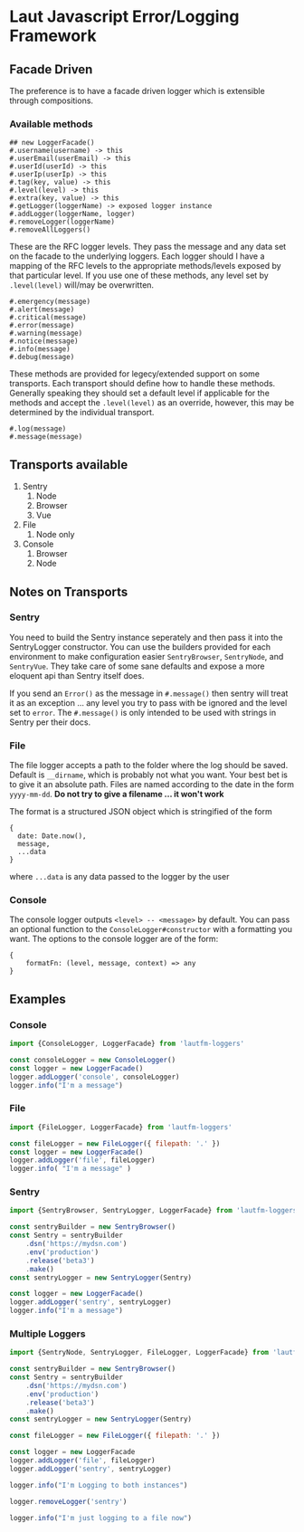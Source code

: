 # Laut Javascript Error/Logging Framework

## Facade Driven
The preference is to have a facade driven logger which is extensible through compositions.

### Available methods
```
## new LoggerFacade()
#.username(username) -> this
#.userEmail(userEmail) -> this
#.userId(userId) -> this
#.userIp(userIp) -> this
#.tag(key, value) -> this
#.level(level) -> this
#.extra(key, value) -> this
#.getLogger(loggerName) -> exposed logger instance
#.addLogger(loggerName, logger)
#.removeLogger(loggerName)
#.removeAllLoggers()
```
These are the RFC logger levels. They pass the message and any data set on the facade to the underlying loggers. Each logger should I have a mapping of the RFC levels to the appropriate methods/levels exposed by that particular level. If you use one of these methods, any level set by `.level(level)` will/may be overwritten.
```
#.emergency(message)
#.alert(message)
#.critical(message)
#.error(message)
#.warning(message)
#.notice(message)
#.info(message)
#.debug(message)
```
These methods are provided for legecy/extended support on some transports. Each transport should define how to handle these methods. Generally speaking they should set a default level if applicable for the methods and accept the `.level(level)` as an override, however, this may be determined by the individual transport.
```
#.log(message)
#.message(message)
```

## Transports available
1. Sentry
    1. Node
    2. Browser
    3. Vue
2. File
    1. Node only
3. Console
    1. Browser
    2. Node

## Notes on Transports
### Sentry
You need to build the Sentry instance seperately and then pass it into the SentryLogger constructor. You can use the builders provided for each environment to make configuration easier `SentryBrowser`, `SentryNode`, and `SentryVue`. They take care of some sane defaults and expose a more eloquent api than Sentry itself does.

If you send an `Error()` as the message in `#.message()` then sentry will treat it as an exception ... any level you try to pass with be ignored and the level set to `error`. The `#.message()` is only intended to be used with strings in Sentry per their docs.


### File
The file logger accepts a path to the folder where the log should be saved. Default is `__dirname`, which is probably not what you want. Your best bet is to give it an absolute path. Files are named according to the date in the form `yyyy-mm-dd`. **Do not try to give a filename ... it won't work**

The format is a structured JSON object which is stringified of the form
```
{
  date: Date.now(),
  message,
  ...data
}
```
where `...data` is any data passed to the logger by the user

### Console
The console logger outputs `<level> -- <message>` by default. You can pass an optional function to the `ConsoleLogger#constructor` with a formatting you want. The options to the console logger are of the form:
```
{
    formatFn: (level, message, context) => any
} 
```
    
## Examples
### Console
```js
import {ConsoleLogger, LoggerFacade} from 'lautfm-loggers'

const consoleLogger = new ConsoleLogger()
const logger = new LoggerFacade()
logger.addLogger('console', consoleLogger)
logger.info("I'm a message")
```
### File
```js
import {FileLogger, LoggerFacade} from 'lautfm-loggers'

const fileLogger = new FileLogger({ filepath: '.' })
const logger = new LoggerFacade()
logger.addLogger('file', fileLogger)
logger.info( "I'm a message" )
```
### Sentry
```js
import {SentryBrowser, SentryLogger, LoggerFacade} from 'lautfm-loggers'

const sentryBuilder = new SentryBrowser()
const Sentry = sentryBuilder
    .dsn('https://mydsn.com')
    .env('production')
    .release('beta3')
    .make()
const sentryLogger = new SentryLogger(Sentry)

const logger = new LoggerFacade()
logger.addLogger('sentry', sentryLogger)
logger.info("I'm a message")
```
### Multiple Loggers
```js
import {SentryNode, SentryLogger, FileLogger, LoggerFacade} from 'lautfm-loggers'

const sentryBuilder = new SentryBrowser()
const Sentry = sentryBuilder
    .dsn('https://mydsn.com')
    .env('production')
    .release('beta3')
    .make()
const sentryLogger = new SentryLogger(Sentry)

const fileLogger = new FileLogger({ filepath: '.' })

const logger = new LoggerFacade
logger.addLogger('file', fileLogger)
logger.addLogger('sentry', sentryLogger)

logger.info("I'm Logging to both instances")

logger.removeLogger('sentry')

logger.info("I'm just logging to a file now")
```
